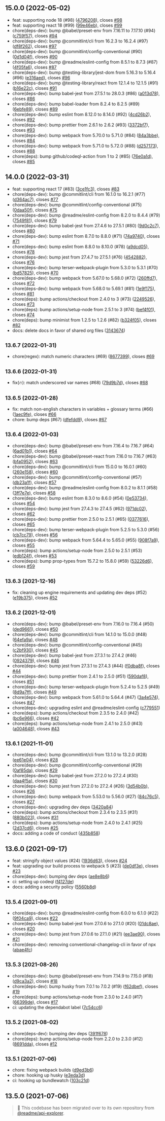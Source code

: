 ## 15.0.0 (2022-05-02)

* feat: supporting node 18 (#98) ([4796208](https://github.com/readmeio/variable/commit/4796208)), closes [#98](https://github.com/readmeio/variable/issues/98)
* feat: supporting react 18 (#99) ([99e46eb](https://github.com/readmeio/variable/commit/99e46eb)), closes [#99](https://github.com/readmeio/variable/issues/99)
* chore(deps-dev): bump @babel/preset-env from 7.16.11 to 7.17.10 (#94) ([c759f57](https://github.com/readmeio/variable/commit/c759f57)), closes [#94](https://github.com/readmeio/variable/issues/94)
* chore(deps-dev): bump @commitlint/cli from 16.2.3 to 16.2.4 (#97) ([df8f262](https://github.com/readmeio/variable/commit/df8f262)), closes [#97](https://github.com/readmeio/variable/issues/97)
* chore(deps-dev): bump @commitlint/config-conventional (#90) ([0d1d04f](https://github.com/readmeio/variable/commit/0d1d04f)), closes [#90](https://github.com/readmeio/variable/issues/90)
* chore(deps-dev): bump @readme/eslint-config from 8.5.1 to 8.7.3 (#87) ([4f05fa6](https://github.com/readmeio/variable/commit/4f05fa6)), closes [#87](https://github.com/readmeio/variable/issues/87)
* chore(deps-dev): bump @testing-library/jest-dom from 5.16.3 to 5.16.4 (#96) ([e316aed](https://github.com/readmeio/variable/commit/e316aed)), closes [#96](https://github.com/readmeio/variable/issues/96)
* chore(deps-dev): bump @testing-library/react from 12.1.4 to 12.1.5 (#91) ([b16e22c](https://github.com/readmeio/variable/commit/b16e22c)), closes [#91](https://github.com/readmeio/variable/issues/91)
* chore(deps-dev): bump babel-jest from 27.5.1 to 28.0.3 (#86) ([a013d78](https://github.com/readmeio/variable/commit/a013d78)), closes [#86](https://github.com/readmeio/variable/issues/86)
* chore(deps-dev): bump babel-loader from 8.2.4 to 8.2.5 (#89) ([6ebfe89](https://github.com/readmeio/variable/commit/6ebfe89)), closes [#89](https://github.com/readmeio/variable/issues/89)
* chore(deps-dev): bump eslint from 8.12.0 to 8.14.0 (#92) ([4cd26b2](https://github.com/readmeio/variable/commit/4cd26b2)), closes [#92](https://github.com/readmeio/variable/issues/92)
* chore(deps-dev): bump prettier from 2.6.1 to 2.6.2 (#93) ([3372bf7](https://github.com/readmeio/variable/commit/3372bf7)), closes [#93](https://github.com/readmeio/variable/issues/93)
* chore(deps-dev): bump webpack from 5.70.0 to 5.71.0 (#84) ([84a3bbe](https://github.com/readmeio/variable/commit/84a3bbe)), closes [#84](https://github.com/readmeio/variable/issues/84)
* chore(deps-dev): bump webpack from 5.71.0 to 5.72.0 (#88) ([d257173](https://github.com/readmeio/variable/commit/d257173)), closes [#88](https://github.com/readmeio/variable/issues/88)
* chore(deps): bump github/codeql-action from 1 to 2 (#85) ([76e0a1d](https://github.com/readmeio/variable/commit/76e0a1d)), closes [#85](https://github.com/readmeio/variable/issues/85)



## 14.0.0 (2022-03-31)

* feat: supporting react 17 (#83) ([3ce1fc3](https://github.com/readmeio/variable/commit/3ce1fc3)), closes [#83](https://github.com/readmeio/variable/issues/83)
* chore(deps-dev): bump @commitlint/cli from 16.1.0 to 16.2.1 (#77) ([d364ac7](https://github.com/readmeio/variable/commit/d364ac7)), closes [#77](https://github.com/readmeio/variable/issues/77)
* chore(deps-dev): bump @commitlint/config-conventional (#75) ([0daa50f](https://github.com/readmeio/variable/commit/0daa50f)), closes [#75](https://github.com/readmeio/variable/issues/75)
* chore(deps-dev): bump @readme/eslint-config from 8.2.0 to 8.4.4 (#79) ([7549f81](https://github.com/readmeio/variable/commit/7549f81)), closes [#79](https://github.com/readmeio/variable/issues/79)
* chore(deps-dev): bump babel-jest from 27.4.6 to 27.5.1 (#80) ([9d0c2c7](https://github.com/readmeio/variable/commit/9d0c2c7)), closes [#80](https://github.com/readmeio/variable/issues/80)
* chore(deps-dev): bump eslint from 8.7.0 to 8.8.0 (#71) ([74a9740](https://github.com/readmeio/variable/commit/74a9740)), closes [#71](https://github.com/readmeio/variable/issues/71)
* chore(deps-dev): bump eslint from 8.8.0 to 8.10.0 (#78) ([a9dcd05](https://github.com/readmeio/variable/commit/a9dcd05)), closes [#78](https://github.com/readmeio/variable/issues/78)
* chore(deps-dev): bump jest from 27.4.7 to 27.5.1 (#76) ([4542882](https://github.com/readmeio/variable/commit/4542882)), closes [#76](https://github.com/readmeio/variable/issues/76)
* chore(deps-dev): bump terser-webpack-plugin from 5.3.0 to 5.3.1 (#70) ([bd57825](https://github.com/readmeio/variable/commit/bd57825)), closes [#70](https://github.com/readmeio/variable/issues/70)
* chore(deps-dev): bump webpack from 5.67.0 to 5.68.0 (#72) ([260ffd7](https://github.com/readmeio/variable/commit/260ffd7)), closes [#72](https://github.com/readmeio/variable/issues/72)
* chore(deps-dev): bump webpack from 5.68.0 to 5.69.1 (#81) ([1e9f175](https://github.com/readmeio/variable/commit/1e9f175)), closes [#81](https://github.com/readmeio/variable/issues/81)
* chore(deps): bump actions/checkout from 2.4.0 to 3 (#73) ([2249526](https://github.com/readmeio/variable/commit/2249526)), closes [#73](https://github.com/readmeio/variable/issues/73)
* chore(deps): bump actions/setup-node from 2.5.1 to 3 (#74) ([bef4f01](https://github.com/readmeio/variable/commit/bef4f01)), closes [#74](https://github.com/readmeio/variable/issues/74)
* chore(deps): bump minimist from 1.2.5 to 1.2.6 (#82) ([b324f05](https://github.com/readmeio/variable/commit/b324f05)), closes [#82](https://github.com/readmeio/variable/issues/82)
* docs: delete docs in favor of shared org files ([3143674](https://github.com/readmeio/variable/commit/3143674))



## <small>13.6.7 (2022-01-31)</small>

* chore(regex): match numeric characters (#69) ([8677399](https://github.com/readmeio/variable/commit/8677399)), closes [#69](https://github.com/readmeio/variable/issues/69)



## <small>13.6.6 (2022-01-31)</small>

* fix(🔥): match underscored var names (#68) ([79d9b7d](https://github.com/readmeio/variable/commit/79d9b7d)), closes [#68](https://github.com/readmeio/variable/issues/68)



## <small>13.6.5 (2022-01-28)</small>

* fix: match non-english characters in variables + glossary terms (#66) ([1aec9fe](https://github.com/readmeio/variable/commit/1aec9fe)), closes [#66](https://github.com/readmeio/variable/issues/66)
* chore: bump deps (#67) ([dfefdd9](https://github.com/readmeio/variable/commit/dfefdd9)), closes [#67](https://github.com/readmeio/variable/issues/67)



## <small>13.6.4 (2022-01-03)</small>

* chore(deps-dev): bump @babel/preset-env from 7.16.4 to 7.16.7 (#64) ([6ad01b1](https://github.com/readmeio/variable/commit/6ad01b1)), closes [#64](https://github.com/readmeio/variable/issues/64)
* chore(deps-dev): bump @babel/preset-react from 7.16.0 to 7.16.7 (#63) ([bfa0952](https://github.com/readmeio/variable/commit/bfa0952)), closes [#63](https://github.com/readmeio/variable/issues/63)
* chore(deps-dev): bump @commitlint/cli from 15.0.0 to 16.0.1 (#60) ([260e158](https://github.com/readmeio/variable/commit/260e158)), closes [#60](https://github.com/readmeio/variable/issues/60)
* chore(deps-dev): bump @commitlint/config-conventional (#57) ([db23a1f](https://github.com/readmeio/variable/commit/db23a1f)), closes [#57](https://github.com/readmeio/variable/issues/57)
* chore(deps-dev): bump @readme/eslint-config from 8.0.2 to 8.1.1 (#58) ([3ff7e7e](https://github.com/readmeio/variable/commit/3ff7e7e)), closes [#58](https://github.com/readmeio/variable/issues/58)
* chore(deps-dev): bump eslint from 8.3.0 to 8.6.0 (#54) ([0e53734](https://github.com/readmeio/variable/commit/0e53734)), closes [#54](https://github.com/readmeio/variable/issues/54)
* chore(deps-dev): bump jest from 27.4.3 to 27.4.5 (#62) ([971dc02](https://github.com/readmeio/variable/commit/971dc02)), closes [#62](https://github.com/readmeio/variable/issues/62)
* chore(deps-dev): bump prettier from 2.5.0 to 2.5.1 (#65) ([0377616](https://github.com/readmeio/variable/commit/0377616)), closes [#65](https://github.com/readmeio/variable/issues/65)
* chore(deps-dev): bump terser-webpack-plugin from 5.2.5 to 5.3.0 (#56) ([cb7cc79](https://github.com/readmeio/variable/commit/cb7cc79)), closes [#56](https://github.com/readmeio/variable/issues/56)
* chore(deps-dev): bump webpack from 5.64.4 to 5.65.0 (#55) ([908f7a9](https://github.com/readmeio/variable/commit/908f7a9)), closes [#55](https://github.com/readmeio/variable/issues/55)
* chore(deps): bump actions/setup-node from 2.5.0 to 2.5.1 (#53) ([edb124f](https://github.com/readmeio/variable/commit/edb124f)), closes [#53](https://github.com/readmeio/variable/issues/53)
* chore(deps): bump prop-types from 15.7.2 to 15.8.0 (#59) ([53226d6](https://github.com/readmeio/variable/commit/53226d6)), closes [#59](https://github.com/readmeio/variable/issues/59)



## <small>13.6.3 (2021-12-16)</small>

* fix: cleaning up engine requirements and updating dev deps (#52) ([e19b375](https://github.com/readmeio/variable/commit/e19b375)), closes [#52](https://github.com/readmeio/variable/issues/52)



## <small>13.6.2 (2021-12-01)</small>

* chore(deps-dev): bump @babel/preset-env from 7.16.0 to 7.16.4 (#50) ([ded9661](https://github.com/readmeio/variable/commit/ded9661)), closes [#50](https://github.com/readmeio/variable/issues/50)
* chore(deps-dev): bump @commitlint/cli from 14.1.0 to 15.0.0 (#48) ([64efa9a](https://github.com/readmeio/variable/commit/64efa9a)), closes [#48](https://github.com/readmeio/variable/issues/48)
* chore(deps-dev): bump @commitlint/config-conventional (#45) ([c2bf930](https://github.com/readmeio/variable/commit/c2bf930)), closes [#45](https://github.com/readmeio/variable/issues/45)
* chore(deps-dev): bump babel-jest from 27.3.1 to 27.4.2 (#46) ([0924379](https://github.com/readmeio/variable/commit/0924379)), closes [#46](https://github.com/readmeio/variable/issues/46)
* chore(deps-dev): bump jest from 27.3.1 to 27.4.3 (#44) ([f0dba8f](https://github.com/readmeio/variable/commit/f0dba8f)), closes [#44](https://github.com/readmeio/variable/issues/44)
* chore(deps-dev): bump prettier from 2.4.1 to 2.5.0 (#51) ([590daf8](https://github.com/readmeio/variable/commit/590daf8)), closes [#51](https://github.com/readmeio/variable/issues/51)
* chore(deps-dev): bump terser-webpack-plugin from 5.2.4 to 5.2.5 (#49) ([8d9a7ff](https://github.com/readmeio/variable/commit/8d9a7ff)), closes [#49](https://github.com/readmeio/variable/issues/49)
* chore(deps-dev): bump webpack from 5.61.0 to 5.64.4 (#47) ([3a4e574](https://github.com/readmeio/variable/commit/3a4e574)), closes [#47](https://github.com/readmeio/variable/issues/47)
* chore(deps-dev): upgrading eslint and @readme/eslint-config ([c779551](https://github.com/readmeio/variable/commit/c779551))
* chore(deps): bump actions/checkout from 2.3.5 to 2.4.0 (#42) ([bc6e966](https://github.com/readmeio/variable/commit/bc6e966)), closes [#42](https://github.com/readmeio/variable/issues/42)
* chore(deps): bump actions/setup-node from 2.4.1 to 2.5.0 (#43) ([a004648](https://github.com/readmeio/variable/commit/a004648)), closes [#43](https://github.com/readmeio/variable/issues/43)



## <small>13.6.1 (2021-11-01)</small>

* chore(deps-dev): bump @commitlint/cli from 13.1.0 to 13.2.0 (#28) ([ee61e04](https://github.com/readmeio/variable/commit/ee61e04)), closes [#28](https://github.com/readmeio/variable/issues/28)
* chore(deps-dev): bump @commitlint/config-conventional (#29) ([0af85da](https://github.com/readmeio/variable/commit/0af85da)), closes [#29](https://github.com/readmeio/variable/issues/29)
* chore(deps-dev): bump babel-jest from 27.2.0 to 27.2.4 (#30) ([daa4f5a](https://github.com/readmeio/variable/commit/daa4f5a)), closes [#30](https://github.com/readmeio/variable/issues/30)
* chore(deps-dev): bump jest from 27.2.0 to 27.2.4 (#26) ([3d54b0b](https://github.com/readmeio/variable/commit/3d54b0b)), closes [#26](https://github.com/readmeio/variable/issues/26)
* chore(deps-dev): bump webpack from 5.53.0 to 5.56.0 (#27) ([84c76c5](https://github.com/readmeio/variable/commit/84c76c5)), closes [#27](https://github.com/readmeio/variable/issues/27)
* chore(deps-dev): upgrading dev deps ([3420a84](https://github.com/readmeio/variable/commit/3420a84))
* chore(deps): bump actions/checkout from 2.3.4 to 2.3.5 (#31) ([880b023](https://github.com/readmeio/variable/commit/880b023)), closes [#31](https://github.com/readmeio/variable/issues/31)
* chore(deps): bump actions/setup-node from 2.4.0 to 2.4.1 (#25) ([2d37cd6](https://github.com/readmeio/variable/commit/2d37cd6)), closes [#25](https://github.com/readmeio/variable/issues/25)
* docs: adding a code of conduct ([435b858](https://github.com/readmeio/variable/commit/435b858))



## 13.6.0 (2021-09-17)

* feat: stringify object values (#24) ([1936d63](https://github.com/readmeio/variable/commit/1936d63)), closes [#24](https://github.com/readmeio/variable/issues/24)
* feat: upgrading our build process to webpack 5 (#23) ([de0df3e](https://github.com/readmeio/variable/commit/de0df3e)), closes [#23](https://github.com/readmeio/variable/issues/23)
* chore(deps-dev): bumping dev deps ([ae8e8b6](https://github.com/readmeio/variable/commit/ae8e8b6))
* ci: setting up codeql ([f4127de](https://github.com/readmeio/variable/commit/f4127de))
* docs: adding a security policy ([5560b8d](https://github.com/readmeio/variable/commit/5560b8d))



## <small>13.5.4 (2021-09-01)</small>

* chore(deps-dev): bump @readme/eslint-config from 6.0.0 to 6.1.0 (#22) ([9f04ca9](https://github.com/readmeio/variable/commit/9f04ca9)), closes [#22](https://github.com/readmeio/variable/issues/22)
* chore(deps-dev): bump babel-jest from 27.0.6 to 27.1.0 (#20) ([01dc8ae](https://github.com/readmeio/variable/commit/01dc8ae)), closes [#20](https://github.com/readmeio/variable/issues/20)
* chore(deps-dev): bump jest from 27.0.6 to 27.1.0 (#21) ([ee3ae90](https://github.com/readmeio/variable/commit/ee3ae90)), closes [#21](https://github.com/readmeio/variable/issues/21)
* chore(deps-dev): removing conventional-changelog-cli in favor of npx ([abae4fc](https://github.com/readmeio/variable/commit/abae4fc))



## <small>13.5.3 (2021-08-26)</small>

* chore(deps-dev): bump @babel/preset-env from 7.14.9 to 7.15.0 (#18) ([d9ca3a2](https://github.com/readmeio/variable/commit/d9ca3a2)), closes [#18](https://github.com/readmeio/variable/issues/18)
* chore(deps-dev): bump husky from 7.0.1 to 7.0.2 (#19) ([f62dbef](https://github.com/readmeio/variable/commit/f62dbef)), closes [#19](https://github.com/readmeio/variable/issues/19)
* chore(deps): bump actions/setup-node from 2.3.0 to 2.4.0 (#17) ([66399de](https://github.com/readmeio/variable/commit/66399de)), closes [#17](https://github.com/readmeio/variable/issues/17)
* ci: updating the dependabot label ([7c54cc6](https://github.com/readmeio/variable/commit/7c54cc6))



## <small>13.5.2 (2021-08-02)</small>

* chore(deps-dev): bumping dev deps ([391f678](https://github.com/readmeio/variable/commit/391f678))
* chore(deps): bump actions/setup-node from 2.2.0 to 2.3.0 (#12) ([8691dda](https://github.com/readmeio/variable/commit/8691dda)), closes [#12](https://github.com/readmeio/variable/issues/12)



## <small>13.5.1 (2021-07-06)</small>

* chore: fixing webpack builds ([d9ed3b6](https://github.com/readmeio/variable/commit/d9ed3b6))
* chore: hooking up husky ([e3eda3d](https://github.com/readmeio/variable/commit/e3eda3d))
* ci: hooking up bundlewatch ([103c21d](https://github.com/readmeio/variable/commit/103c21d))



## 13.5.0 (2021-07-06)

> 📓 This codebase has been migrated over to its own repository from [@readme/api-explorer](https://github.com/readmeio/api-explorer).
